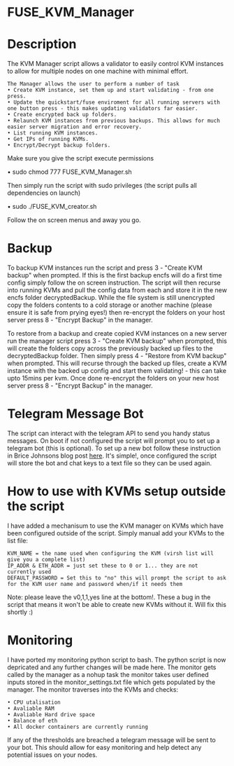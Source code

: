 # FUSE_KVM_Manager

# Description
The KVM Manager script allows a validator to easily control KVM instances to allow for multiple nodes on one machine 
with minimal effort.

```
The Manager allows the user to perform a number of task
• Create KVM instance, set them up and start validating - from one press.
• Update the quickstart/fuse enviroment for all running servers with one button press - this makes updating validators far easier.
• Create encrypted back up folders.
• Relaunch KVM instances from previous backups. This allows for much easier server migration and error recovery.
• List running KVM instances.
• Get IPs of running KVMs.
• Encrypt/Decrypt backup folders.
```

Make sure you give the script execute permissions

• sudo chmod 777 FUSE_KVM_Manager.sh

Then simply run the script with sudo privileges (the script pulls all dependencies on launch)

• sudo ./FUSE_KVM_creator.sh

Follow the on screen menus and away you go.

# Backup
To backup KVM instances run the script and press 3 - "Create KVM backup" when prompted. If this is the first backup encfs 
will do a first time config simply follow the on screen instruction. The script will then recurse into running KVMs and 
pull the config data from each and store it in the new encfs folder decryptedBackup. While the file system is still unencrypted
copy the folders contents to a cold storage or another machine (please ensure it is safe from prying eyes!) then re-encrypt
the folders on your host server press 8 - "Encrypt Backup" in the manager. 

To restore from a backup and create copied KVM instances on a new server run the manager script press 3 - "Create KVM 
backup" when prompted, this will create the folders copy across the previously backed up files to the decryptedBackup folder.
Then simply press 4 - "Restore from KVM backup" when prompted. This will recurse through the backed up files, create a KVM
instance with the backed up config and start them validating! - this can take upto 15mins per kvm. Once done re-encrypt
the folders on your new host server press 8 - "Encrypt Backup" in the manager. 

# Telegram Message Bot
The script can interact with the telegram API to send you handy status messages. On boot if not configured the script will
prompt you to set up a telegram bot (this is optional). To set up a new bot follow these instruction in Brice Johnsons blog
post [here](https://blog.bj13.us/2016/09/06/how-to-send-yourself-a-telegram-message-from-bash.html). It's simple!, once 
configured the script will store the bot and chat keys to a text file so they can be used again.

# How to use with KVMs setup outside the script
I have added a mechanisum to use the KVM manager on KVMs which have been configured outside of the script. Simply manual
add your KVMs to the list file:
```
KVM_NAME = the name used when configuring the KVM (virsh list will give you a complete list)
IP_ADDR & ETH_ADDR = just set these to 0 or 1... they are not currently used
DEFAULT_PASSWORD = Set this to "no" this will prompt the script to ask for the KVM user name and password when/if it needs them
```

Note: please leave the v0,1,1,yes line at the bottom!. These a bug in the script that means it won't be able to create new
KVMs without it. Will fix this shortly :)

# Monitoring
I have ported my monitoring python script to bash. The python script is now depricated and any further changes will be made here.
The monitor gets called by the manager as a nohup task the monitor takes user defined inputs stored in the monitor_settings.txt
file which gets populated by the manager. The monitor traverses into the KVMs and checks:
```
• CPU utalisation
• Avaliable RAM
• Avaliable Hard drive space
• Balance of eth
• All docker containers are currently running
```
If any of the thresholds are breached a telegram message will be sent to your bot. This should allow for easy monitoring 
and help detect any potential issues on your nodes.